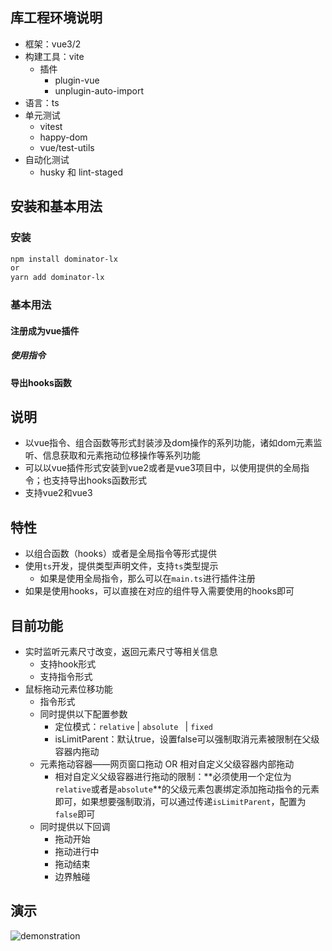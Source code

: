 ## 库工程环境说明

- 框架：vue3/2
- 构建工具：vite
  - 插件
    - plugin-vue
    - unplugin-auto-import
- 语言：ts
- 单元测试
  - vitest
  - happy-dom
  - vue/test-utils
- 自动化测试
  - husky 和 lint-staged

## 安装和基本用法

### 安装

```bash
npm install dominator-lx
or
yarn add dominator-lx
```

### 基本用法

#### 注册成为vue插件

##### 使用指令

#### 导出hooks函数



## 说明

- 以vue指令、组合函数等形式封装涉及dom操作的系列功能，诸如dom元素监听、信息获取和元素拖动位移操作等系列功能
- 可以以vue插件形式安装到vue2或者是vue3项目中，以使用提供的全局指令；也支持导出hooks函数形式
- 支持vue2和vue3



## 特性

- 以组合函数（hooks）或者是全局指令等形式提供
- 使用`ts`开发，提供类型声明文件，支持`ts`类型提示
  - 如果是使用全局指令，那么可以在`main.ts`进行插件注册
- 如果是使用hooks，可以直接在对应的组件导入需要使用的hooks即可



## 目前功能  

- 实时监听元素尺寸改变，返回元素尺寸等相关信息
  - 支持hook形式
  - 支持指令形式
- 鼠标拖动元素位移功能
  - 指令形式
  - 同时提供以下配置参数
    - 定位模式：`relative` | `absolute ` | `fixed`
    - isLimitParent：默认true，设置false可以强制取消元素被限制在父级容器内拖动
  - 元素拖动容器——网页窗口拖动 OR 相对自定义父级容器内部拖动
    - 相对自定义父级容器进行拖动的限制：**必须使用一个定位为`relative`或者是`absolute`**的父级元素包裹绑定添加拖动指令的元素即可，如果想要强制取消，可以通过传递`isLimitParent`，配置为`false`即可
  - 同时提供以下回调
    - 拖动开始
    - 拖动进行中
    - 拖动结束
    - 边界触碰

## 演示

![demonstration](D:\学吧\code-practice-实践-非小程序\开源-npm-组件库-其他库开发\vue-useResize\use-observe-resize\static\demonstration.gif)



